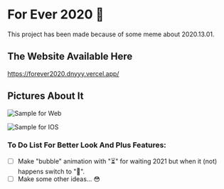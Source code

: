 # For Ever 2020 🎉

This project has been made because of some meme about 2020.13.01.

## The Website Available Here

https://forever2020.dnyyy.vercel.app/

## Pictures About It

![Sample for Web]('./sample_web.png')

![Sample for IOS]('./sample_ios.png')

### To Do List For Better Look And Plus Features:

* [ ] Make "bubble" animation with "⏳" for waiting 2021 but when it (not) happens switch to "🎉".
* [ ] Make some other ideas... 😳